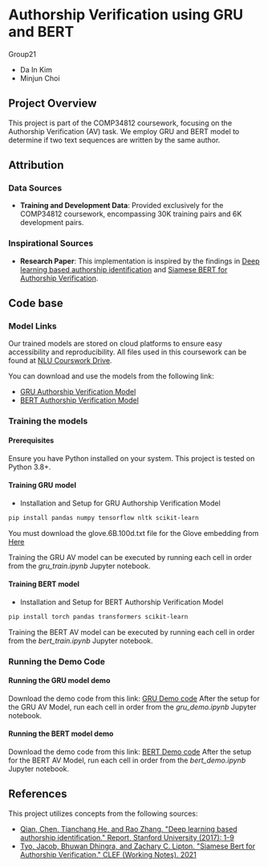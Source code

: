 # Authorship Verification using GRU and BERT

Group21
- Da In Kim
- Minjun Choi

## Project Overview
This project is part of the COMP34812 coursework, focusing on the Authorship Verification (AV) task. We employ GRU and BERT model to determine if two text sequences are written by the same author.

## Attribution
### Data Sources 
- **Training and Development Data**: Provided exclusively for the COMP34812 coursework, encompassing 30K training pairs and 6K development pairs.

### Inspirational Sources
- **Research Paper**: This implementation is inspired by the findings in [Deep learning based authorship identification](https://web.stanford.edu/class/archive/cs/cs224n/cs224n.1174/reports/2760185.pdf) and [Siamese BERT for Authorship Verification](http://ceur-ws.org/Vol-2936/paper-193.pdf).

## Code base

### Model Links
Our trained models are stored on cloud platforms to ensure easy accessibility and reproducibility. 
All files used in this coursework can be found at [NLU Courswork Drive](https://drive.google.com/drive/folders/1ftMmPac1U5CRPaPnI1JeFb1Tkt4_6Gs1?usp=drive_link).

You can download and use the models from the following link:
- [GRU Authorship Verification Model](https://drive.google.com/file/d/1zEJXRFZe2_wmbCekr_Vvbf-5jsZ5GOwB/view?usp=drive_link) 
- [BERT Authorship Verification Model](https://drive.google.com/file/d/1oRUNyWGEJNvp8yqb3xJxOA_5edK1Kyan/view?usp=drive_link) 

### Training the models
#### Prerequisites
Ensure you have Python installed on your system. This project is tested on Python 3.8+.

#### Training GRU model
- Installation and Setup for GRU Authorship Verification Model
```bash
pip install pandas numpy tensorflow nltk scikit-learn
```
You must download the glove.6B.100d.txt file for the Glove embedding from [Here](https://www.kaggle.com/datasets/sawarn69/glove6b100dtxt )

Training the GRU AV model can be executed by running each cell in order from the *gru_train.ipynb* Jupyter notebook.

#### Training BERT model
- Installation and Setup for BERT Authorship Verification Model
```bash
pip install torch pandas transformers scikit-learn
```
Training the BERT AV model can be executed by running each cell in order from the *bert_train.ipynb* Jupyter notebook.

### Running the Demo Code
#### Running the GRU model demo
Download the demo code from this link: [GRU Demo code](https://colab.research.google.com/drive/1W384BfEM1-e8MzlgaZ9GYK2eiZSnFKpE?ouid=112259803509344167274&usp=drive_link) 
After the setup for the GRU AV Model, run each cell in order from the *gru_demo.ipynb* Jupyter notebook.

#### Running the BERT model demo
Download the demo code from this link: [BERT Demo code](https://drive.google.com/file/d/19Cx_vW4PAxFav6Q_rudF5_ZK9rE4QleD/view?usp=drive_link)
After the setup for the BERT AV Model, run each cell in order from the *bert_demo.ipynb* Jupyter notebook.



## References
This project utilizes concepts from the following sources:
- [Qian, Chen, Tianchang He, and Rao Zhang. "Deep learning based authorship identification." Report, Stanford University (2017): 1-9](https://web.stanford.edu/class/archive/cs/cs224n/cs224n.1174/reports/2760185.pdf)
- [Tyo, Jacob, Bhuwan Dhingra, and Zachary C. Lipton. "Siamese Bert for Authorship Verification." CLEF (Working Notes). 2021](https://ceur-ws.org/Vol-2936/paper-193.pdf)
